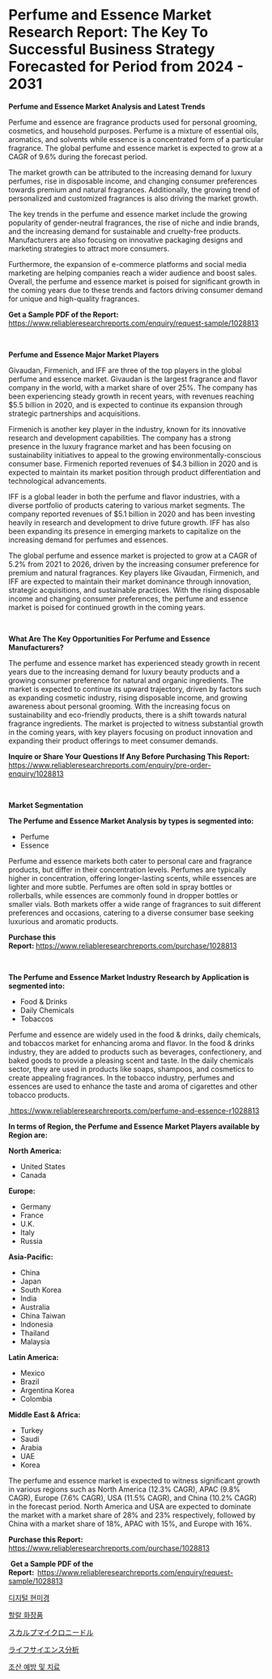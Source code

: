 <p><h1>Perfume and Essence Market Research Report: The Key To Successful Business Strategy Forecasted for Period from 2024 - 2031</h1></p><p><strong>Perfume and Essence Market Analysis and Latest Trends</strong></p>
<p><p>Perfume and essence are fragrance products used for personal grooming, cosmetics, and household purposes. Perfume is a mixture of essential oils, aromatics, and solvents while essence is a concentrated form of a particular fragrance. The global perfume and essence market is expected to grow at a CAGR of 9.6% during the forecast period.</p><p>The market growth can be attributed to the increasing demand for luxury perfumes, rise in disposable income, and changing consumer preferences towards premium and natural fragrances. Additionally, the growing trend of personalized and customized fragrances is also driving the market growth.</p><p>The key trends in the perfume and essence market include the growing popularity of gender-neutral fragrances, the rise of niche and indie brands, and the increasing demand for sustainable and cruelty-free products. Manufacturers are also focusing on innovative packaging designs and marketing strategies to attract more consumers.</p><p>Furthermore, the expansion of e-commerce platforms and social media marketing are helping companies reach a wider audience and boost sales. Overall, the perfume and essence market is poised for significant growth in the coming years due to these trends and factors driving consumer demand for unique and high-quality fragrances.</p></p>
<p><strong>Get a Sample PDF of the Report:&nbsp;</strong> <a href="https://www.reliableresearchreports.com/enquiry/request-sample/1028813">https://www.reliableresearchreports.com/enquiry/request-sample/1028813</a></p>
<p>&nbsp;</p>
<p><strong>Perfume and Essence Major Market Players</strong></p>
<p><p>Givaudan, Firmenich, and IFF are three of the top players in the global perfume and essence market. Givaudan is the largest fragrance and flavor company in the world, with a market share of over 25%. The company has been experiencing steady growth in recent years, with revenues reaching $5.5 billion in 2020, and is expected to continue its expansion through strategic partnerships and acquisitions.</p><p>Firmenich is another key player in the industry, known for its innovative research and development capabilities. The company has a strong presence in the luxury fragrance market and has been focusing on sustainability initiatives to appeal to the growing environmentally-conscious consumer base. Firmenich reported revenues of $4.3 billion in 2020 and is expected to maintain its market position through product differentiation and technological advancements.</p><p>IFF is a global leader in both the perfume and flavor industries, with a diverse portfolio of products catering to various market segments. The company reported revenues of $5.1 billion in 2020 and has been investing heavily in research and development to drive future growth. IFF has also been expanding its presence in emerging markets to capitalize on the increasing demand for perfumes and essences.</p><p>The global perfume and essence market is projected to grow at a CAGR of 5.2% from 2021 to 2026, driven by the increasing consumer preference for premium and natural fragrances. Key players like Givaudan, Firmenich, and IFF are expected to maintain their market dominance through innovation, strategic acquisitions, and sustainable practices. With the rising disposable income and changing consumer preferences, the perfume and essence market is poised for continued growth in the coming years.</p></p>
<p>&nbsp;</p>
<p><strong>What Are The Key Opportunities For Perfume and Essence Manufacturers?</strong></p>
<p><p>The perfume and essence market has experienced steady growth in recent years due to the increasing demand for luxury beauty products and a growing consumer preference for natural and organic ingredients. The market is expected to continue its upward trajectory, driven by factors such as expanding cosmetic industry, rising disposable income, and growing awareness about personal grooming. With the increasing focus on sustainability and eco-friendly products, there is a shift towards natural fragrance ingredients. The market is projected to witness substantial growth in the coming years, with key players focusing on product innovation and expanding their product offerings to meet consumer demands.</p></p>
<p><strong>Inquire or Share Your Questions If Any Before Purchasing This Report:</strong> <a href="https://www.reliableresearchreports.com/enquiry/pre-order-enquiry/1028813">https://www.reliableresearchreports.com/enquiry/pre-order-enquiry/1028813</a></p>
<p>&nbsp;</p>
<p><strong>Market Segmentation</strong></p>
<p><strong>The Perfume and Essence Market Analysis by types is segmented into:</strong></p>
<p><ul><li>Perfume</li><li>Essence</li></ul></p>
<p><p>Perfume and essence markets both cater to personal care and fragrance products, but differ in their concentration levels. Perfumes are typically higher in concentration, offering longer-lasting scents, while essences are lighter and more subtle. Perfumes are often sold in spray bottles or rollerballs, while essences are commonly found in dropper bottles or smaller vials. Both markets offer a wide range of fragrances to suit different preferences and occasions, catering to a diverse consumer base seeking luxurious and aromatic products.</p></p>
<p><strong>Purchase this Report:&nbsp;</strong><a href="https://www.reliableresearchreports.com/purchase/1028813">https://www.reliableresearchreports.com/purchase/1028813</a></p>
<p>&nbsp;</p>
<p><strong>The Perfume and Essence Market Industry Research by Application is segmented into:</strong></p>
<p><ul><li>Food & Drinks</li><li>Daily Chemicals</li><li>Tobaccos</li></ul></p>
<p><p>Perfume and essence are widely used in the food & drinks, daily chemicals, and tobaccos market for enhancing aroma and flavor. In the food & drinks industry, they are added to products such as beverages, confectionery, and baked goods to provide a pleasing scent and taste. In the daily chemicals sector, they are used in products like soaps, shampoos, and cosmetics to create appealing fragrances. In the tobacco industry, perfumes and essences are used to enhance the taste and aroma of cigarettes and other tobacco products.</p></p>
<p><a href="https://www.reliableresearchreports.com/perfume-and-essence-r1028813">&nbsp;https://www.reliableresearchreports.com/perfume-and-essence-r1028813</a></p>
<p><strong>In terms of Region, the Perfume and Essence Market Players available by Region are:</strong></p>
<p>
    <p> <strong> North America: </strong>
        <ul>
            <li>United States</li>
            <li>Canada</li>
        </ul>
        </p> 
    <p> <strong> Europe: </strong>
        <ul>
            <li>Germany</li>
            <li>France</li>
            <li>U.K.</li>
            <li>Italy</li>
            <li>Russia</li>
        </ul>
        </p> 
    <p> <strong> Asia-Pacific: </strong>
        <ul>
            <li>China</li>
            <li>Japan</li>
            <li>South Korea</li>
            <li>India</li>
            <li>Australia</li>
            <li>China Taiwan</li>
            <li>Indonesia</li>
            <li>Thailand</li>
            <li>Malaysia</li>
        </ul>
        </p> 
    <p> <strong> Latin America: </strong>
        <ul>
            <li>Mexico</li>
            <li>Brazil</li>
            <li>Argentina Korea</li>
            <li>Colombia</li>
        </ul>
        </p> 
    <p> <strong> Middle East & Africa: </strong>
        <ul>
            <li>Turkey</li>
            <li>Saudi</li>
            <li>Arabia</li>
            <li>UAE</li>
            <li>Korea</li>
        </ul>
    </p>
    </p>
<p><p>The perfume and essence market is expected to witness significant growth in various regions such as North America (12.3% CAGR), APAC (9.8% CAGR), Europe (7.6% CAGR), USA (11.5% CAGR), and China (10.2% CAGR) in the forecast period. North America and USA are expected to dominate the market with a market share of 28% and 23% respectively, followed by China with a market share of 18%, APAC with 15%, and Europe with 16%.</p></p>
<p><strong>Purchase this Report: </strong><a href="https://www.reliableresearchreports.com/purchase/1028813">https://www.reliableresearchreports.com/purchase/1028813</a></p>
<p>&nbsp;<strong>Get a Sample PDF of the Report:&nbsp;&nbsp;</strong><a href="https://www.reliableresearchreports.com/enquiry/request-sample/1028813">https://www.reliableresearchreports.com/enquiry/request-sample/1028813</a></p>
<p><strong></strong></p>
<p><p><a href="https://github.com/CarmellaLang1/Market-Research-Report-List-1/blob/main/732200578513.md">디지털 현미경</a></p><p><a href="https://github.com/RonSpencer61/Market-Research-Report-List-1/blob/main/924369878512.md">할랄 화장품</a></p><p><a href="https://medium.com/@jasohung45456/%E9%A0%AD%E7%9A%AE%E3%83%9E%E3%82%A4%E3%82%AF%E3%83%AD%E3%83%8B%E3%83%BC%E3%83%89%E3%83%AA%E3%83%B3%E3%82%B0%E5%B8%82%E5%A0%B4%E3%81%AE%E5%B1%95%E6%9C%9B-%E7%94%A3%E6%A5%AD%E6%A6%82%E8%A6%81%E3%81%A8%E4%BA%88%E6%B8%AC-2024%E5%B9%B4%E3%81%8B%E3%82%892031%E5%B9%B4-e32a1f63b766">スカルプマイクロニードル</a></p><p><a href="https://medium.com/@maureenbiologist34/%E3%83%A9%E3%82%A4%E3%83%95%E3%82%B5%E3%82%A4%E3%82%A8%E3%83%B3%E3%82%B9%E5%88%86%E6%9E%90%E5%B8%82%E5%A0%B4%E3%83%AC%E3%83%9D%E3%83%BC%E3%83%88%E3%81%AF-%E3%81%93%E3%81%AE%E5%B8%82%E5%A0%B4%E3%81%AE%E6%9C%80%E6%96%B0%E3%81%AE%E3%83%88%E3%83%AC%E3%83%B3%E3%83%89%E3%81%A8%E6%88%90%E9%95%B7%E6%A9%9F%E4%BC%9A%E3%82%92%E6%98%8E%E3%82%89%E3%81%8B%E3%81%AB%E3%81%97%E3%81%A6%E3%81%84%E3%81%BE%E3%81%99-a1cd1dc05f35">ライフサイエンス分析</a></p><p><a href="https://medium.com/@diannaflatley/%EC%A0%9C%EC%A1%B0%EC%97%85%EC%8B%9C%EA%B3%84-%EB%B0%8F-%EC%98%88%EC%B8%A1-2024%EC%97%90%EC%84%9C-2031%EB%85%84-%EC%A0%84-%EC%84%B8%EA%B3%84-%EC%82%B0%EC%97%85%EC%97%90-%EB%8C%80%ED%95%9C-%EC%A1%B0%EC%82%B0-%EC%98%88%EB%B0%A9-%EB%B0%8F-%EC%B9%98%EB%A3%8C-%EC%8B%9C%EC%9E%A5%EC%9D%84-%EB%B6%84%EC%84%9D%ED%95%A9%EB%8B%88%EB%8B%A4-05e76ade3cc1">조산 예방 및 치료</a></p></p>